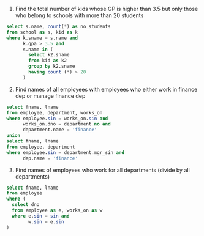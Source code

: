 1. Find the total number of kids whose GP is higher than 3.5 but only those who belong to schools with more than 20 students

```sql
select s.name, count(*) as no_students
from school as s, kid as k
where k.sname = s.name and
      k.gpa > 3.5 and
      s.name in (
        select k2.sname
        from kid as k2
        group by k2.sname
        having count (*) > 20
      )
```

2. Find names of all employees with employees who either work in finance dep or manage finance dep

```sql
select fname, lname
from employee, department, works_on
where employee.sin = works_on.sin and
      works_on.dno = department.no and
      department.name = 'finance'
union
select fname, lname
from employee, department
where employee.sin = department.mgr_sin and
      dep.name = 'finance'
```

3. Find names of employees who work for all departments
(divide by all departments)
```sql
select fname, lname
from employee
where (
  select dno
  from employee as e, works_on as w
  where e.sin = sin and
        w.sin = e.sin
)

```
